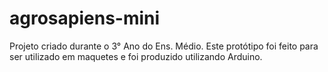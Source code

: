 # agrosapiens-mini
Projeto criado durante o 3° Ano do Ens. Médio. Este protótipo foi feito para ser utilizado em maquetes e foi produzido utilizando Arduino.
